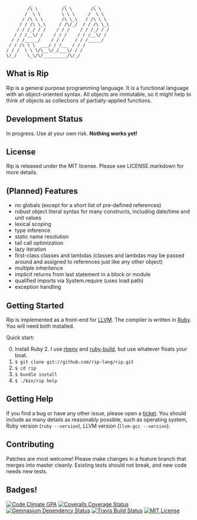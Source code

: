 ```
         _            _          _
        /\ \         /\ \       /\ \
       /  \ \        \ \ \     /  \ \
      / /\ \ \       /\ \_\   / /\ \ \
     / / /\ \_\     / /\/_/  / / /\ \_\
    / / /_/ / /    / / /    / / /_/ / /
   / / /__\/ /    / / /    / / /__\/ /
  / / /_____/    / / /    / / /_____/
 / / /\ \ \  ___/ / /__  / / /
/ / /  \ \ \/\__\/_/___\/ / /
\/_/    \_\/\/_________/\/_/
```

## What is Rip

Rip is a general purpose programming language. It is a functional language with an object-oriented syntax. All objects are immutable, so it might help to think of objects as collections of partially-applied functions.

## Development Status

In progress. Use at your own risk. **Nothing works yet!**

## License

Rip is released under the MIT license. Please see LICENSE.markdown for more details.

## (Planned) Features

* no globals (except for a short list of pre-defined references)
* robust object literal syntax for many constructs, including date/time and unit values
* lexical scoping
* type inference
* static name resolution
* tail call optimization
* lazy iteration
* first-class classes and lambdas (classes and lambdas may be passed around and assigned to references just like any other object)
* multiple inheritence
* implicit returns from last statement in a block or module
* qualified imports via System.require (uses load path)
* exception handling

## Getting Started

Rip is implemented as a front-end for [LLVM](http://llvm.org/). The compiler is written in [Ruby](http://www.ruby-lang.org/). You will need both installed.

Quick start:

0. Install Ruby 2. I use [rbenv](https://github.com/sstephenson/rbenv) and [ruby-build](https://github.com/sstephenson/ruby-build), but use whatever floats your boat.
0. `$ git clone git://github.com/rip-lang/rip.git`
0. `$ cd rip`
0. `$ bundle install`
0. `$ ./bin/rip help`

## Getting Help

If you find a bug or have any other issue, please open a [ticket](https://github.com/rip-lang/rip/issues). You should include as many details as reasonably possible, such as operating system, Ruby version (`ruby --version`), LLVM version (`llvm-gcc --version`).

## Contributing

Patches are most welcome! Please make changes in a feature branch that merges into master cleanly. Existing tests should not break, and new code needs new tests.

## Badges!

[![Code Climate GPA](http://img.shields.io/codeclimate/github/rip-lang/rip.svg?style=flat-square)](https://codeclimate.com/github/rip-lang/rip)
[![Coveralls Coverage Status](http://img.shields.io/coveralls/rip-lang/rip/master.svg?style=flat-square)](https://coveralls.io/r/rip-lang/rip)
[![Gemnasium Dependency Status](http://img.shields.io/gemnasium/rip-lang/rip.svg?style=flat-square)](https://gemnasium.com/rip-lang/rip)
[![Travis Build Status](http://img.shields.io/travis/rip-lang/rip/master.svg?style=flat-square)](https://travis-ci.org/rip-lang/rip)
[![MIT License](http://img.shields.io/badge/license-MIT-green.svg?style=flat-square)](http://opensource.org/licenses/MIT)
